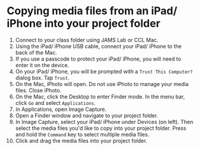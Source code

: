 # Copying media files from an iPad\/ iPhone into your project folder

1. Connect to your class folder using JAMS Lab or CCL Mac.
2. Using the iPad\/ iPhone USB cable, connect your iPad\/ iPhone to the back of the Mac.
3. If you use a passcode to protect your iPad\/ iPhone, you will need to enter it on the device.
4. On your iPad\/ iPhone, you will be prompted with a `Trust This Computer?` dialog box. Tap `Trust`.
5. On the Mac, iPhoto will open. Do not use iPhoto to manage your media files. Close iPhoto.
6. On the Mac, click the Desktop to enter Finder mode. In the menu bar, click `Go` and select `Applications`.
7. In Applications, open Image Capture.
8. Open a Finder window and navigate to your project folder.
9. In Image Capture, select your iPad\/ iPhone under Devices \(on left\). Then select the media files you'd like to copy into your project folder. Press and hold the `Command` key to select multiple media files.
10. Click and drag the media files into your project folder.



